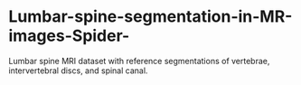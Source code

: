 # Lumbar-spine-segmentation-in-MR-images-Spider-
Lumbar spine MRI dataset with reference segmentations of vertebrae, intervertebral discs, and spinal canal.

